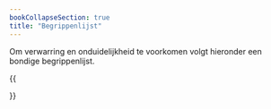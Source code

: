 ```yaml
---
bookCollapseSection: true
title: "Begrippenlijst"
---
```


Om verwarring en onduidelijkheid te voorkomen volgt hieronder een bondige begrippenlijst.

{{<section summary >}}
